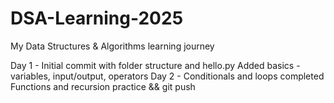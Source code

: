 # DSA-Learning-2025
My Data Structures &amp; Algorithms learning journey


Day 1 - Initial commit with folder structure and hello.py
        Added basics - variables, input/output, operators
Day 2 - Conditionals and loops completed
        Functions and recursion practice && git push
